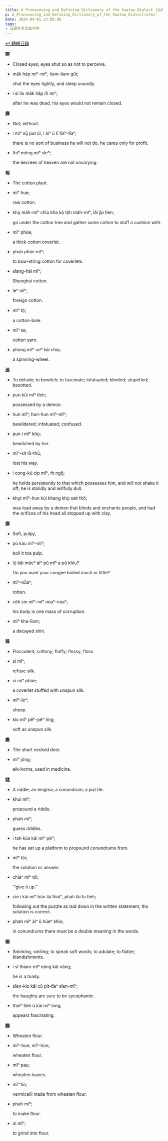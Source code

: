 ```yaml
---
title: A Pronouncing and Defining Dictionary of the Swatow Dialect (汕頭方言音義字典) / miⁿ
p: A_Pronouncing_and_Defining_Dictionary_of_the_Swatow_Dialect/w/miⁿ
date: 2024-04-01 23:00:00
tags: 
- 汕頭方言音義字典
---
```


[↩️ 轉總目錄](/A_Pronouncing_and_Defining_Dictionary_of_the_Swatow_Dialect)


**瞑**
- Closed eyes; eyes shut so as not to perceive.

- mâk hâp miⁿ-miⁿ, tīam-tīam gût;

  shut the eyes tightly, and sleep soundly.

- i sí lío mâk hâp m̄ miⁿ;

  after he was dead, his eyes would not remain closed.

**靡**
- Not; without.

- i míⁿ sṳ̄ put ûi, i àiⁿ ŭ lĭ tīaⁿ-tīaⁿ;

  there is no sort of business he will not do, he cares only for profit.

- thiⁿ mĕng míⁿ sîeⁿ;

  the decrees of heaven are not unvarying.

**棉**
- The cotton plant.

- mîⁿ hue;

  raw cotton.

- khṳ̀ mâh-mîⁿ chīu kha kò̤ tô̤h mâh-mîⁿ, lâi jîp tĭen;

  go under the cotton tree and gather some cotton to stuff a cushion with.

- mîⁿ phŭe;

  a thick cotton coverlet.

- phah phŭe mîⁿ;

  to bow-string cotton for coverlets.

- sĭang-hái mîⁿ;

  Shanghai cotton.

- îeⁿ mîⁿ;

  foreign cotton.

- mîⁿ tō̤;

  a cotton-bale.

- mîⁿ se;

  cotton yarn.

- pháng mîⁿ-seⁿ kâi chia;

  a spinning-wheel.

**迷**
- To delude; to bewitch; to fascinate; infatuated; blinded; stupefied; besotted.

- pun kúi mîⁿ tîeh;

  possessed by a demon.

- hun mîⁿ; hun-hun mîⁿ-mîⁿ;

  bewildered; infatuated; confused.

- pun i mîⁿ khṳ̀;

  bewitched by her.

- mîⁿ-sit lō-thû;

  lost his way.

- i cong-kú cip mîⁿ, m̄ ngŏ̤;

  he holds persistently to that which possesses him, and will not shake it off; he is stolidly and willfully dull.

- khṳt mîⁿ-hun kúi khang khṳ̀ sak thô;

  was lead away by a demon that blinds and enchants people, and had the orifices of his head all stopped up with clay.

**糜**
- Soft, pulpy,

- pû kàu mîⁿ-mîⁿ;

  boil it toa pulp.

- lṳ́ kâi mûeⁿ àiⁿ pû mîⁿ a pû khīu?

  Do you want your congee boiled much or little?

- mîⁿ-nūaⁿ;

  rotten.

- cêk sin mîⁿ-mîⁿ nūaⁿ-nūaⁿ;

  his body is one mass of corruption.

- mîⁿ kha-lîam;

  a decayed shin.

**緜**
- Flocculent; cottony; fluffy; flossy; floss.

- si mîⁿ;

  refuse silk.

- si mîⁿ phŭe;

  a coverlet stuffed with unspun silk.

- mîⁿ-îeⁿ;

  sheep.

- kio mîⁿ pêⁿ-pêⁿ ńng;

  soft as unspun silk.

**麋**
- The short necked deer.

- mîⁿ jông;

  elk-horns, used in medicine.

**謎**
- A riddle; an enigma; a conundrum; a puzzle.

- khui mĭⁿ;

  propound a riddle.

- phah mīⁿ;

  guess riddles.

- i tah kŭa kâi mĭⁿ pêⁿ;

  he has set up a platform to propound conundrums from.

- mĭⁿ tói;

  the solution or answer.

- chíaⁿ mĭⁿ tói;

  “‘give it up.”

- cìe i kâi mĭⁿ bûn lâi thóiⁿ, phah lâi to tîeh;

  following out the puzzle as laid down in the written statement, tho solution is correct.

- phah mĭⁿ àiⁿ ŭ hûeⁿ khìo;

  in conundrums there must be a double meaning in the words.

**媚**
- Smirking, smiling; to speak soft words; to adulate; to flatter; blandishments.

- i sĭ thíam-mĭⁿ nâng kâi nâng;

  he is a toady.

- sĭen-kio kâi cū pit-tīaⁿ sĭen-mĭⁿ;

  the haughty are sure to be sycophantic.

- thóiⁿ tîeh ŭ kâi mĭⁿ îong;

  appears fascinating.

**麵**
- Wheaten flour.

- mīⁿ-hue; mīⁿ-hún;

  wheaten flour.

- mīⁿ pau;

  wheaten loaves.

- mīⁿ tîo;

  vermicelli made from wheaten flour.

- phah mīⁿ;

  to make flour.

- oi mīⁿ;

  to grind into flour.